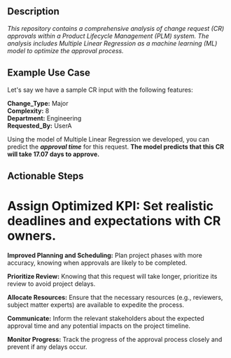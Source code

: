 ## Description

*This repository contains a comprehensive analysis of change request (CR) approvals within a Product Lifecycle Management (PLM) system. The analysis includes Multiple Linear Regression as a machine learning (ML) model to optimize the approval process.*

## Example Use Case
Let's say we have a sample CR input with the following features:

**Change_Type:** Major  
**Complexity:** 8  
**Department:** Engineering  
**Requested_By:** UserA  

Using the model of Multiple Linear Regression we developed, you can predict the ***approval time*** for this request. **The model predicts that this CR will take 17.07 days to approve.**

## Actionable Steps

# Assign Optimized KPI: Set realistic deadlines and expectations with CR owners.  

**Improved Planning and Scheduling:** Plan project phases with more accuracy, knowing when approvals are likely to be completed.  

**Prioritize Review:** Knowing that this request will take longer, prioritize its review to avoid project delays.  

**Allocate Resources:** Ensure that the necessary resources (e.g., reviewers, subject matter experts) are available to expedite the process.  

**Communicate:** Inform the relevant stakeholders about the expected approval time and any potential impacts on the project timeline.  

**Monitor Progress:** Track the progress of the approval process closely and prevent if any delays occur.  
